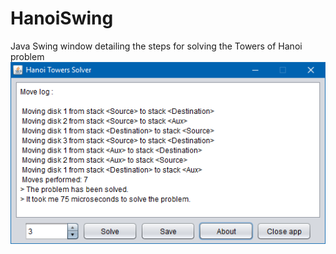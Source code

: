 # HanoiSwing
Java Swing window detailing the steps for solving the Towers of Hanoi problem
![GitHub Logo](./GUI.PNG)
